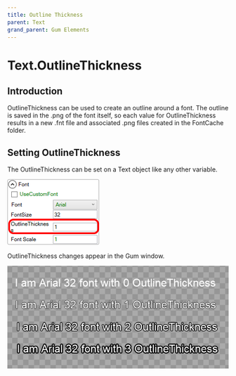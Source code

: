 ```yaml
---
title: Outline Thickness
parent: Text
grand_parent: Gum Elements
---
```


# Text.OutlineThickness

## Introduction

OutlineThickness can be used to create an outline around a font. The outline is saved in the .png of the font itself, so each value for OutlineThickness results in a new .fnt file and associated .png files created in the FontCache folder.

## Setting OutlineThickness

The OutlineThickness can be set on a Text object like any other variable.

![](../../.gitbook/assets/OutlineThicknessGum.png)

OutlineThickness changes appear in the Gum window.

![](../../.gitbook/assets/OutlineThicknessGumExample.png)

